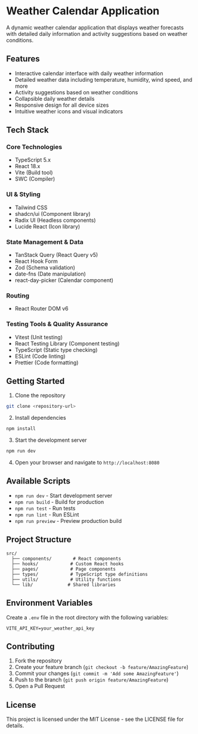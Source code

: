 
# Weather Calendar Application

A dynamic weather calendar application that displays weather forecasts with detailed daily information and activity suggestions based on weather conditions.

## Features

- Interactive calendar interface with daily weather information
- Detailed weather data including temperature, humidity, wind speed, and more
- Activity suggestions based on weather conditions
- Collapsible daily weather details
- Responsive design for all device sizes
- Intuitive weather icons and visual indicators

## Tech Stack

### Core Technologies
- TypeScript 5.x
- React 18.x
- Vite (Build tool)
- SWC (Compiler)

### UI & Styling
- Tailwind CSS
- shadcn/ui (Component library)
- Radix UI (Headless components)
- Lucide React (Icon library)

### State Management & Data
- TanStack Query (React Query v5)
- React Hook Form
- Zod (Schema validation)
- date-fns (Date manipulation)
- react-day-picker (Calendar component)

### Routing
- React Router DOM v6

### Testing Tools & Quality Assurance
- Vitest (Unit testing)
- React Testing Library (Component testing)
- TypeScript (Static type checking)
- ESLint (Code linting)
- Prettier (Code formatting)

## Getting Started

1. Clone the repository
```bash
git clone <repository-url>
```

2. Install dependencies
```bash
npm install
```

3. Start the development server
```bash
npm run dev
```

4. Open your browser and navigate to `http://localhost:8080`

## Available Scripts

- `npm run dev` - Start development server
- `npm run build` - Build for production
- `npm run test` - Run tests
- `npm run lint` - Run ESLint
- `npm run preview` - Preview production build

## Project Structure

```
src/
  ├── components/        # React components
  ├── hooks/            # Custom React hooks
  ├── pages/            # Page components
  ├── types/            # TypeScript type definitions
  ├── utils/            # Utility functions
  └── lib/             # Shared libraries
```

## Environment Variables

Create a `.env` file in the root directory with the following variables:

```
VITE_API_KEY=your_weather_api_key
```

## Contributing

1. Fork the repository
2. Create your feature branch (`git checkout -b feature/AmazingFeature`)
3. Commit your changes (`git commit -m 'Add some AmazingFeature'`)
4. Push to the branch (`git push origin feature/AmazingFeature`)
5. Open a Pull Request

## License

This project is licensed under the MIT License - see the LICENSE file for details.


